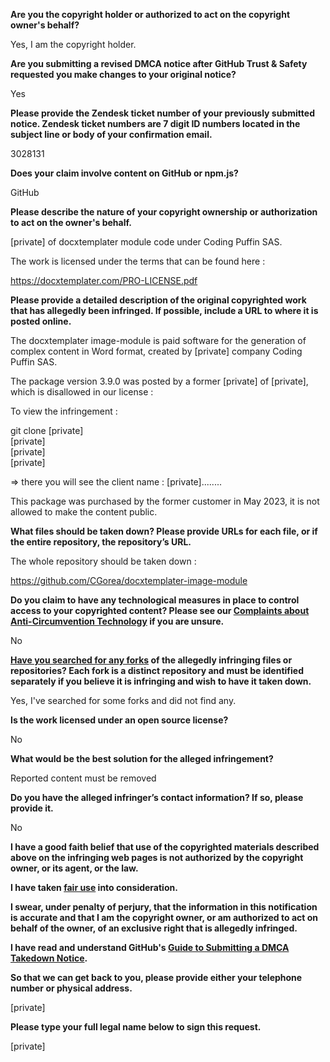 **Are you the copyright holder or authorized to act on the copyright owner's behalf?**

Yes, I am the copyright holder.

**Are you submitting a revised DMCA notice after GitHub Trust & Safety requested you make changes to your original notice?**

Yes

**Please provide the Zendesk ticket number of your previously submitted notice. Zendesk ticket numbers are 7 digit ID numbers located in the subject line or body of your confirmation email.**

3028131

**Does your claim involve content on GitHub or npm.js?**

GitHub

**Please describe the nature of your copyright ownership or authorization to act on the owner's behalf.**

[private] of docxtemplater module code under Coding Puffin SAS.

The work is licensed under the terms that can be found here :

https://docxtemplater.com/PRO-LICENSE.pdf

**Please provide a detailed description of the original copyrighted work that has allegedly been infringed. If possible, include a URL to where it is posted online.**

The docxtemplater image-module is paid software for the generation of complex content in Word format, created by [private] company Coding Puffin SAS.

The package version 3.9.0 was posted by a former [private] of [private], which is disallowed in our license :

To view the infringement :

git clone [private]   
[private]  
[private]  
[private]  

=> there you will see the client name : [private]........

This package was purchased by the former customer in May 2023, it is not allowed to make the content public.

**What files should be taken down? Please provide URLs for each file, or if the entire repository, the repository’s URL.**

The whole repository should be taken down :

https://github.com/CGorea/docxtemplater-image-module

**Do you claim to have any technological measures in place to control access to your copyrighted content? Please see our <a href="https://docs.github.com/articles/guide-to-submitting-a-dmca-takedown-notice#complaints-about-anti-circumvention-technology">Complaints about Anti-Circumvention Technology</a> if you are unsure.**

No

**<a href="https://docs.github.com/articles/dmca-takedown-policy#b-what-about-forks-or-whats-a-fork">Have you searched for any forks</a> of the allegedly infringing files or repositories? Each fork is a distinct repository and must be identified separately if you believe it is infringing and wish to have it taken down.**

Yes, I've searched for some forks and did not find any.

**Is the work licensed under an open source license?**

No

**What would be the best solution for the alleged infringement?**

Reported content must be removed

**Do you have the alleged infringer’s contact information? If so, please provide it.**

No

**I have a good faith belief that use of the copyrighted materials described above on the infringing web pages is not authorized by the copyright owner, or its agent, or the law.**

**I have taken <a href="https://www.lumendatabase.org/topics/22">fair use</a> into consideration.**

**I swear, under penalty of perjury, that the information in this notification is accurate and that I am the copyright owner, or am authorized to act on behalf of the owner, of an exclusive right that is allegedly infringed.**

**I have read and understand GitHub's <a href="https://docs.github.com/articles/guide-to-submitting-a-dmca-takedown-notice/">Guide to Submitting a DMCA Takedown Notice</a>.**

**So that we can get back to you, please provide either your telephone number or physical address.**

[private]

**Please type your full legal name below to sign this request.**

[private]
